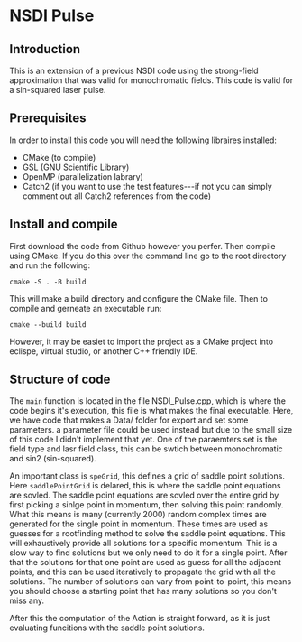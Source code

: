 # NSDI Pulse
## Introduction
This is an extension of a previous NSDI code using the strong-field approximation that was valid for monochromatic fields. This code is valid for a sin-squared laser pulse.
## Prerequisites 
In order to install this code you will need the following libraires installed:
* CMake (to compile)
* GSL (GNU Scientific Library)
* OpenMP (parallelization labrary)
* Catch2 (if you want to use the test features---if not you can simply comment out all Catch2 references from the code)

## Install and compile
First download the code from Github however you perfer. Then compile using CMake. If you do  this over the command line go to the root directory and run the following:

```cmake -S . -B build```

This will make a build directory and configure the CMake file. Then to compile and gerneate an executable run:

```cmake --build build```

However, it may be easiet to import the project as a CMake project into eclispe, virtual studio, or another C++ friendly IDE.

## Structure of code
The ```main``` function is located in the file NSDI_Pulse.cpp, which is where the code begins it's execution, this file is what makes the final executable. Here, we have code that makes a Data/ folder for export and set some parameters. a parameter file could be used instead but due to the small size of this code I didn't implement that yet. One of the paraemters set is the field type and lasr field class, this can be swtich between monochromatic and sin2 (sin-squared).

An important class is ```speGrid```, this defines a grid of saddle point solutions. Here ```saddlePointGrid``` is delared, this is where the saddle point equations are sovled. The saddle point equations are sovled over the entire grid by first picking a sinlge point in momentum, then solving this point randomly. What this means is many (currently 2000) random complex times are generated for the single point in momentum. These times are used as guesses for a rootfinding method to solve the saddle point equations. This will exhaustively provide all solutions for a specific momentum. This is a slow way to find solutions but we only need to do it for a single point. After that the solutions for that one point are used as guess for all the adjacent points, and this can be used iteratively to propagate the grid with all the solutions. The number of solutions can vary from point-to-point, this means you should choose a starting point that has many solutions so you don't miss any.

After this the computation of the Action is straight forward, as it is just evaluating funcitions with the saddle point solutions.
